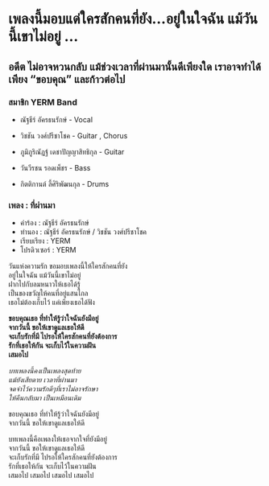 # เพลงนี้มอบแด่ใครสักคนที่ยัง...อยู่ในใจฉัน แม้วันนี้เขาไม่อยู่ ... 

## อดีต ไม่อาจหวนกลับ แม้ช่วงเวลาที่ผ่านมานั้นดีเพียงใด เราอาจทำได้เพียง “ขอบคุณ” และก้าวต่อไป 

### สมาชิก YERM Band
* ณัฐธีร์ อัครธนรักษ์ - Vocal

* วิชชัน วงศ์ปรีชาโชค - Guitar , Chorus

* ภูมิภูริณัฎฐ์ เดชาปัญญาสิทธิกุล - Guitar

* วันวีรชน รอดเพ็ชร - Bass

* กิตติกานต์ ลี้ศิริพัฒนกุล - Drums

### เพลง : ที่ผ่านมา   
* คำร้อง : ณัฐธีร์ อัครธนรักษ์   
* ทำนอง : ณัฐธีร์ อัครธนรักษ์ / วิชชัน  วงศ์ปรีชาโชค  
* เรียบเรียง : YERM  
* โปรดิวเซอร์ : YERM  

วันแห่งความรัก ขอมอบเพลงนี้ให้ใครสักคนที่ยัง  
อยู่ในใจฉัน แม้วันนี้เขาไม่อยู่  
ฝากไปกับลมหนาวให้เธอได้รู้  
เป็นของขวัญให้คนที่อยู่แสนไกล  
เธอไม่ต้องเก็บไว้ แค่เพียงเธอได้ฟัง  


__ขอบคุณเธอ ที่ทำให้รู้ว่าใจฉันยังมีอยู่  
จากวันนี้ ขอให้เขาดูแลเธอให้ดี  
จะเก็บรักที่มี ไปรอให้ใครสักคนที่ยังต้องการ  
รักที่เธอให้กัน จะเก็บไว้ในความฝัน  
เสมอไป__  

_บทเพลงนี้คงเป็นเพลงสุดท้าย  
แม้ยังเสียดาย เวลาที่ผ่านมา  
จดจำไว้ความรักดีๆที่เราไม่อาจรักษา  
ให้คืนกลับมา เป็นเหมือนเดิม_  

ขอบคุณเธอ ที่ทำให้รู้ว่าใจฉันยังมีอยู่  
จากวันนี้ ขอให้เขาดูแลเธอให้ดี  

บทเพลงนี้คือเพลงให้เธอจากใจที่ยังมีอยู่  
จากวันนี้ ขอให้เขาดูแลเธอให้ดี  
จะเก็บรักที่มี ไปรอให้ใครสักคนที่ยังต้องการ  
รักที่เธอให้กัน จะเก็บไว้ในความฝัน  
เสมอไป เสมอไป เสมอไป เสมอไป   
